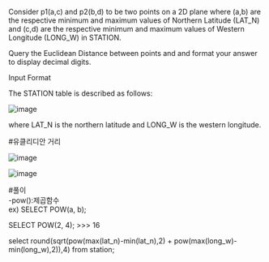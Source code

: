 Consider p1(a,c) and p2(b,d) to be two points on a 2D plane where (a,b) are the respective minimum and maximum values of Northern Latitude (LAT_N) and (c,d) are the respective minimum and maximum values of Western Longitude (LONG_W) in STATION.

Query the Euclidean Distance between points  and  and format your answer to display  decimal digits.

Input Format

The STATION table is described as follows:

![image](https://user-images.githubusercontent.com/38153316/158806846-1f3af011-9da5-4f0f-97b5-6263865da697.png)

where LAT_N is the northern latitude and LONG_W is the western longitude.

#유클리디안 거리

![image](https://user-images.githubusercontent.com/38153316/158807594-48cecf44-a1b6-4495-a48e-d49c75460963.png)

![image](https://user-images.githubusercontent.com/38153316/158806808-07db61a6-1cb3-4e74-a90d-698735cd298e.png)

#풀이  
-pow():제곱함수  
 ex) SELECT POW(a, b);  
 
 SELECT POW(2, 4);  >>> 16  
 
 select round(sqrt(pow(max(lat_n)-min(lat_n),2) + pow(max(long_w)-min(long_w),2)),4) from station;
 
